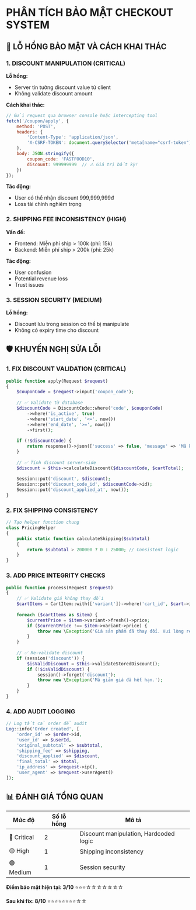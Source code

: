 # PHÂN TÍCH BẢO MẬT CHECKOUT SYSTEM

## 🚨 LỖ HỔNG BẢO MẬT VÀ CÁCH KHAI THÁC

### 1. DISCOUNT MANIPULATION (CRITICAL)

**Lỗ hổng:** 
- Server tin tưởng discount value từ client
- Không validate discount amount

**Cách khai thác:**
```javascript
// Gửi request qua browser console hoặc intercepting tool
fetch('/coupon/apply', {
    method: 'POST',
    headers: {
        'Content-Type': 'application/json',
        'X-CSRF-TOKEN': document.querySelector('meta[name="csrf-token"]').content
    },
    body: JSON.stringify({
        coupon_code: 'FASTFOOD10',
        discount: 999999999  // ⚠️ Giá trị bất kỳ!
    })
});
```

**Tác động:** 
- User có thể nhận discount 999,999,999đ
- Loss tài chính nghiêm trọng

### 2. SHIPPING FEE INCONSISTENCY (HIGH)

**Vấn đề:**
- Frontend: Miễn phí ship > 100k (phí: 15k)
- Backend: Miễn phí ship > 200k (phí: 25k)

**Tác động:**
- User confusion
- Potential revenue loss
- Trust issues

### 3. SESSION SECURITY (MEDIUM)

**Lỗ hổng:**
- Discount lưu trong session có thể bị manipulate
- Không có expiry time cho discount

## 🛡️ KHUYẾN NGHỊ SỬA LỖI

### 1. FIX DISCOUNT VALIDATION (CRITICAL)

```php
public function apply(Request $request)
{
    $couponCode = $request->input('coupon_code');
    
    // ✅ Validate từ database
    $discountCode = DiscountCode::where('code', $couponCode)
        ->where('is_active', true)
        ->where('start_date', '<=', now())
        ->where('end_date', '>=', now())
        ->first();
        
    if (!$discountCode) {
        return response()->json(['success' => false, 'message' => 'Mã không hợp lệ']);
    }
    
    // ✅ Tính discount server-side
    $discount = $this->calculateDiscount($discountCode, $cartTotal);
    
    Session::put('discount', $discount);
    Session::put('discount_code_id', $discountCode->id);
    Session::put('discount_applied_at', now());
}
```

### 2. FIX SHIPPING CONSISTENCY

```php
// Tạo helper function chung
class PricingHelper 
{
    public static function calculateShipping($subtotal) 
    {
        return $subtotal > 200000 ? 0 : 25000; // Consistent logic
    }
}
```

### 3. ADD PRICE INTEGRITY CHECKS

```php
public function process(Request $request)
{
    // ✅ Validate giá không thay đổi
    $cartItems = CartItem::with(['variant'])->where('cart_id', $cart->id)->get();
    
    foreach ($cartItems as $item) {
        $currentPrice = $item->variant->fresh()->price;
        if ($currentPrice !== $item->variant->price) {
            throw new \Exception('Giá sản phẩm đã thay đổi. Vui lòng refresh trang.');
        }
    }
    
    // ✅ Re-validate discount
    if (session('discount')) {
        $isValidDiscount = $this->validateStoredDiscount();
        if (!$isValidDiscount) {
            session()->forget('discount');
            throw new \Exception('Mã giảm giá đã hết hạn.');
        }
    }
}
```

### 4. ADD AUDIT LOGGING

```php
// Log tất cả order để audit
Log::info('Order created', [
    'order_id' => $order->id,
    'user_id' => $userId,
    'original_subtotal' => $subtotal,
    'shipping_fee' => $shipping,
    'discount_applied' => $discount,
    'final_total' => $total,
    'ip_address' => $request->ip(),
    'user_agent' => $request->userAgent()
]);
```

## 📊 ĐÁNH GIÁ TỔNG QUAN

| Mức độ | Số lỗ hổng | Mô tả |
|--------|------------|-------|
| 🔴 Critical | 2 | Discount manipulation, Hardcoded logic |
| 🟡 High | 1 | Shipping inconsistency |
| 🟢 Medium | 1 | Session security |

**Điểm bảo mật hiện tại: 3/10** ⭐⭐⭐☆☆☆☆☆☆☆

**Sau khi fix: 8/10** ⭐⭐⭐⭐⭐⭐⭐⭐☆☆ 